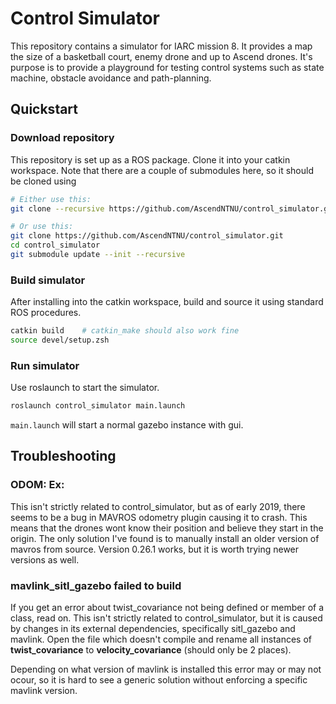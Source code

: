 # Control Simulator
This repository contains a simulator for IARC mission 8. It provides a map the size of a basketball court, enemy drone and up to Ascend drones. It's purpose is to provide a playground for testing control systems such as state machine, obstacle avoidance and path-planning. 

## Quickstart
### Download repository
This repository is set up as a ROS package. Clone it into your catkin workspace. Note that there are a couple of submodules here, so it should be cloned using
```bash
# Either use this:
git clone --recursive https://github.com/AscendNTNU/control_simulator.git

# Or use this:
git clone https://github.com/AscendNTNU/control_simulator.git
cd control_simulator
git submodule update --init --recursive
```

### Build simulator
After installing into the catkin workspace, build and source it using standard ROS procedures.
```bash
catkin build    # catkin_make should also work fine
source devel/setup.zsh
```

### Run simulator
Use roslaunch to start the simulator.
```bash
roslaunch control_simulator main.launch
```
`main.launch` will start a normal gazebo instance with gui. 


## Troubleshooting

### ODOM: Ex: 
This isn't strictly related to control_simulator, but as of early 2019, there seems to be a bug in MAVROS odometry plugin causing it to crash. This means that the drones wont know their position and believe they start in the origin. The only solution I've found is to manually install an older version of mavros from source. Version 0.26.1 works, but it is worth trying newer versions as well. 

### mavlink_sitl_gazebo failed to build
If you get an error about twist_covariance not being defined or member of a class, read on. 
This isn't strictly related to control_simulator, but it is caused by changes in its external dependencies, specifically sitl_gazebo and mavlink. Open the file which doesn't compile and rename all instances of **twist_covariance** to **velocity_covariance** (should only be 2 places). 

Depending on what version of mavlink is installed this error may or may not ocour, so it is hard to see a generic solution without enforcing a specific mavlink version. 



